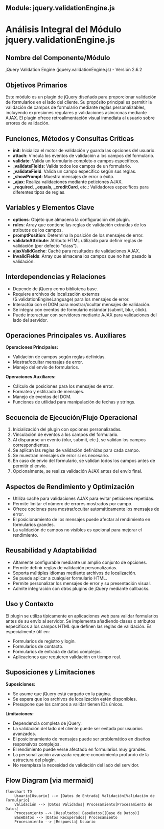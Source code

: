 ## Module: jquery.validationEngine.js

# Análisis Integral del Módulo jquery.validationEngine.js

## Nombre del Componente/Módulo
jQuery Validation Engine (jquery.validationEngine.js) - Versión 2.6.2

## Objetivos Primarios
Este módulo es un plugin de jQuery diseñado para proporcionar validación de formularios en el lado del cliente. Su propósito principal es permitir la validación de campos de formulario mediante reglas personalizables, incluyendo expresiones regulares y validaciones asíncronas mediante AJAX. El plugin ofrece retroalimentación visual inmediata al usuario sobre errores de validación.

## Funciones, Métodos y Consultas Críticas
- **init**: Inicializa el motor de validación y guarda las opciones del usuario.
- **attach**: Vincula los eventos de validación a los campos del formulario.
- **validate**: Valida un formulario completo o campos específicos.
- **_validateFields**: Valida todos los campos de un formulario.
- **_validateField**: Valida un campo específico según sus reglas.
- **_showPrompt**: Muestra mensajes de error o éxito.
- **_ajax**: Realiza validaciones mediante peticiones AJAX.
- **_required**, **_equals**, **_creditCard**, etc.: Validadores específicos para diferentes tipos de reglas.

## Variables y Elementos Clave
- **options**: Objeto que almacena la configuración del plugin.
- **rules**: Array que contiene las reglas de validación extraídas de los atributos de los campos.
- **promptPosition**: Determina la posición de los mensajes de error.
- **validateAttribute**: Atributo HTML utilizado para definir reglas de validación (por defecto "class").
- **ajaxValidCache**: Caché para resultados de validaciones AJAX.
- **InvalidFields**: Array que almacena los campos que no han pasado la validación.

## Interdependencias y Relaciones
- Depende de jQuery como biblioteca base.
- Requiere archivos de localización externos ($.validationEngineLanguage) para los mensajes de error.
- Interactúa con el DOM para mostrar/ocultar mensajes de validación.
- Se integra con eventos de formulario estándar (submit, blur, click).
- Puede interactuar con servidores mediante AJAX para validaciones del lado del servidor.

## Operaciones Principales vs. Auxiliares
**Operaciones Principales:**
- Validación de campos según reglas definidas.
- Mostrar/ocultar mensajes de error.
- Manejo del envío de formularios.

**Operaciones Auxiliares:**
- Cálculo de posiciones para los mensajes de error.
- Formateo y estilizado de mensajes.
- Manejo de eventos del DOM.
- Funciones de utilidad para manipulación de fechas y strings.

## Secuencia de Ejecución/Flujo Operacional
1. Inicialización del plugin con opciones personalizadas.
2. Vinculación de eventos a los campos del formulario.
3. Al dispararse un evento (blur, submit, etc.), se validan los campos correspondientes.
4. Se aplican las reglas de validación definidas para cada campo.
5. Se muestran mensajes de error si es necesario.
6. En caso de envío del formulario, se validan todos los campos antes de permitir el envío.
7. Opcionalmente, se realiza validación AJAX antes del envío final.

## Aspectos de Rendimiento y Optimización
- Utiliza caché para validaciones AJAX para evitar peticiones repetidas.
- Permite limitar el número de errores mostrados por campo.
- Ofrece opciones para mostrar/ocultar automáticamente los mensajes de error.
- El posicionamiento de los mensajes puede afectar al rendimiento en formularios grandes.
- La validación de campos no visibles es opcional para mejorar el rendimiento.

## Reusabilidad y Adaptabilidad
- Altamente configurable mediante un amplio conjunto de opciones.
- Permite definir reglas de validación personalizadas.
- Soporta múltiples idiomas mediante archivos de localización.
- Se puede aplicar a cualquier formulario HTML.
- Permite personalizar los mensajes de error y su presentación visual.
- Admite integración con otros plugins de jQuery mediante callbacks.

## Uso y Contexto
El plugin se utiliza típicamente en aplicaciones web para validar formularios antes de su envío al servidor. Se implementa añadiendo clases o atributos específicos a los campos HTML que definen las reglas de validación. Es especialmente útil en:
- Formularios de registro y login.
- Formularios de contacto.
- Formularios de entrada de datos complejos.
- Aplicaciones que requieren validación en tiempo real.

## Suposiciones y Limitaciones
**Suposiciones:**
- Se asume que jQuery está cargado en la página.
- Se espera que los archivos de localización estén disponibles.
- Presupone que los campos a validar tienen IDs únicos.

**Limitaciones:**
- Dependencia completa de jQuery.
- La validación del lado del cliente puede ser evitada por usuarios avanzados.
- El posicionamiento de mensajes puede ser problemático en diseños responsivos complejos.
- El rendimiento puede verse afectado en formularios muy grandes.
- La personalización avanzada requiere conocimiento profundo de la estructura del plugin.
- No reemplaza la necesidad de validación del lado del servidor.
## Flow Diagram [via mermaid]
```mermaid
flowchart TD
    Usuario[Usuario] --> |Datos de Entrada| Validación[Validación de Formulario]
    Validación --> |Datos Validados| Procesamiento[Procesamiento de Datos]
    Procesamiento --> |Resultados| BaseDatos[(Base de Datos)]
    BaseDatos --> |Datos Recuperados| Procesamiento
    Procesamiento --> |Respuesta| Usuario
```

